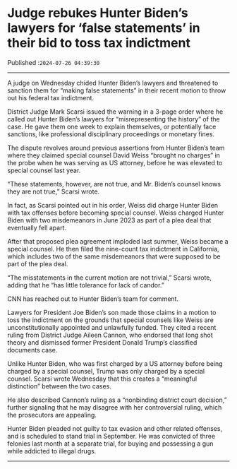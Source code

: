 # Judge rebukes Hunter Biden’s lawyers for ‘false statements’ in their bid to toss tax indictment

Published :`2024-07-26 04:39:30`

---

A judge on Wednesday chided Hunter Biden’s lawyers and threatened to sanction them for “making false statements” in their recent motion to throw out his federal tax indictment.

District Judge Mark Scarsi issued the warning in a 3-page order where he called out Hunter Biden’s lawyers for “misrepresenting the history” of the case. He gave them one week to explain themselves, or potentially face sanctions, like professional disciplinary proceedings or monetary fines.

The dispute revolves around previous assertions from Hunter Biden’s team where they claimed special counsel David Weiss “brought no charges” in the probe when he was serving as US attorney, before he was elevated to special counsel last year.

“These statements, however, are not true, and Mr. Biden’s counsel knows they are not true,” Scarsi wrote.

In fact, as Scarsi pointed out in his order, Weiss did charge Hunter Biden with tax offenses before becoming special counsel. Weiss charged Hunter Biden with two misdemeanors in June 2023 as part of a plea deal that eventually fell apart.

After that proposed plea agreement imploded last summer, Weiss became a special counsel. He then filed the nine-count tax indictment in California, which includes two of the same misdemeanors that were supposed to be part of the plea deal.

“The misstatements in the current motion are not trivial,” Scarsi wrote, adding that he “has little tolerance for lack of candor.”

CNN has reached out to Hunter Biden’s team for comment.

Lawyers for President Joe Biden’s son made those claims in a motion to toss the indictment on the grounds that special counsels like Weiss are unconstitutionally appointed and unlawfully funded. They cited a recent ruling from District Judge Aileen Cannon, who endorsed that long shot theory and dismissed former President Donald Trump’s classified documents case.

Unlike Hunter Biden, who was first charged by a US attorney before being charged by a special counsel, Trump was only charged by a special counsel. Scarsi wrote Wednesday that this creates a “meaningful distinction” between the two cases.

He also described Cannon’s ruling as a “nonbinding district court decision,” further signaling that he may disagree with her controversial ruling, which the prosecutors are appealing.

Hunter Biden pleaded not guilty to tax evasion and other related offenses, and is scheduled to stand trial in September. He was convicted of three felonies last month at a separate trial, for buying and possessing a gun while addicted to illegal drugs.

---

